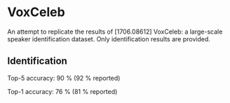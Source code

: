 # VoxCeleb
An attempt to replicate the results of [1706.08612] VoxCeleb: a large-scale speaker identification dataset. Only identification results are provided.

## Identification
Top-5 accuracy: 90 % (92 % reported)

Top-1 accuracy: 76 % (81 % reported)

